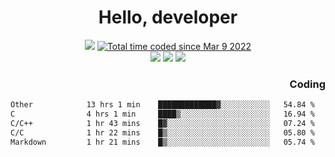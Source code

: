 # <div align='center' >Hello, developer</div>

<div align='center'>
  <a ><img src="https://img.shields.io/badge/dynamic/json?url=https%3A%2F%2Fapi.swo.moe%2Fstats%2Fgithub%2FFree-Aaron-Li&query=count&color=181717&label=GitHub&labelColor=282c34&logo=github&suffix=+follows&cacheSeconds=3600"></a>
  <a href="https://wakatime.com/@fe40087f-8eae-48dc-9950-ad0633db1591"><img src="https://wakatime.com/badge/user/fe40087f-8eae-48dc-9950-ad0633db1591.svg" alt="Total time coded since Mar 9 2022" /></a>
</div>
<div align='center'>
  <a><img src="https://img.shields.io/badge/Rookie-blue?style=plastic&logo=c&logoColor=blue&labelColor=F5B7DB"></a>
  <a><img src="https://img.shields.io/badge/Rookie-blue?style=plastic&logo=c%2B%2B&logoColor=blue&labelColor=F5B7DB"></a> 
  <a><img src="https://img.shields.io/badge/Rookie-blue?style=plastic&logo=python&logoColor=blue&labelColor=F5B7DB"></a> 
</div>

<div align='right'>
  <h3>Coding</h3>
</div>

<!--START_SECTION:waka-->

```txt
Other            13 hrs 1 min    █████████████▓░░░░░░░░░░░   54.84 %
C                4 hrs 1 min     ████▒░░░░░░░░░░░░░░░░░░░░   16.94 %
C/C++            1 hr 43 mins    █▓░░░░░░░░░░░░░░░░░░░░░░░   07.24 %
C/C              1 hr 22 mins    █▒░░░░░░░░░░░░░░░░░░░░░░░   05.80 %
Markdown         1 hr 21 mins    █▒░░░░░░░░░░░░░░░░░░░░░░░   05.74 %
```

<!--END_SECTION:waka-->




